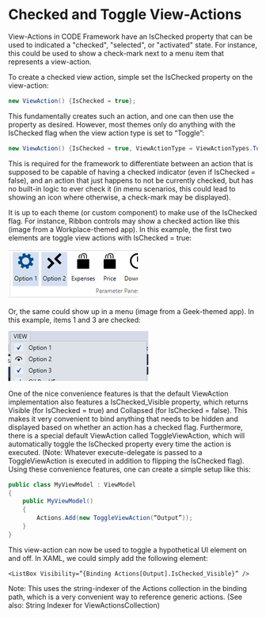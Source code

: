 ﻿# Checked and Toggle View-Actions

View-Actions in CODE Framework have an IsChecked property that can be used to indicated a "checked", "selected", or "activated" state. For instance, this could be used to show a check-mark next to a menu item that represents a view-action.

To create a checked view action, simple set the IsChecked property on the view-action:

```cs
new ViewAction() {IsChecked = true};
```

This fundamentally creates such an action, and one can then use the property as desired. However, most themes only do anything with the IsChecked flag when the view action type is set to “Toggle”:

```cs
new ViewAction() {IsChecked = true, ViewActionType = ViewActionTypes.Toggle};
```

This is required for the framework to differentiate between an action that is supposed to be capable of having a checked indicator (even if IsChecked = false), and an action that just happens to not be currently checked, but has no built-in logic to ever check it (in menu scenarios, this could lead to showing an icon where otherwise, a check-mark may be displayed).

It is up to each theme (or custom component) to make use of the IsChecked flag. For instance, Ribbon controls may show a checked action like this (image from a Workplace-themed app). In this example, the first two elements are toggle view actions with IsChecked = true:

![](Checked%20and%20Toggle%20View-Actions/Checked%20and%20Toggle%20View-Actions1.png)

Or, the same could show up in a menu (image from a Geek-themed app). In this example, items 1 and 3 are checked:

![](Checked%20and%20Toggle%20View-Actions/Checked%20and%20Toggle%20View-Actions2.png)

One of the nice convenience features is that the default ViewAction implementation also features a IsChecked_Visible property, which returns Visible (for IsChecked = true) and Collapsed (for IsChecked = false). This makes it very convenient to bind anything that needs to be hidden and displayed based on whether an action has a checked flag. Furthermore, there is a special default ViewAction called ToggleViewAction, which will automatically toggle the IsChecked property every time the action is executed. (Note: Whatever execute-delegate is passed to a ToggleViewAction is executed in addition to flipping the IsChecked flag). Using these convenience features, one can create a simple setup like this:

```cs
public class MyViewModel : ViewModel
{
    public MyViewModel()
    {
        Actions.Add(new ToggleViewAction(“Output”));
    }
}
```

This view-action can now be used to toggle a hypothetical UI element on and off. In XAML, we could simply add the following element:

```
<ListBox Visibility=”{Binding Actions[Output].IsChecked_Visible}” />
```

Note: This uses the string-indexer of the Actions collection in the binding path, which is a very convenient way to reference generic actions. (See also:  String Indexer for ViewActionsCollection)
